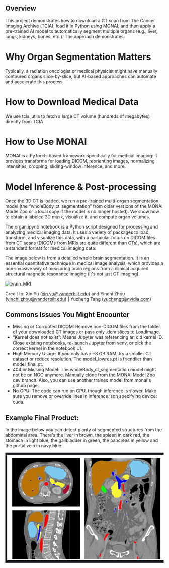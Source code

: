 ## Overview

This project demonstrates how to download a CT scan from The Cancer Imaging Archive (TCIA), load it in Python using MONAI, and then apply a pre-trained AI model to automatically segment multiple organs (e.g., liver, lungs, kidneys, bones, etc.). The approach demonstrates:

# Why Organ Segmentation Matters

Typically, a radiation oncologist or medical physicist might have manually contoured organs slice-by-slice, but AI-based approaches can automate and accelerate this process.

# How to Download Medical Data

We use tcia_utils to fetch a large CT volume (hundreds of megabytes) directly from TCIA.

# How to Use MONAI

MONAI is a PyTorch-based framework specifically for medical imaging: it provides transforms for loading DICOM, reorienting images, normalizing intensities, cropping, sliding-window inference, and more.

# Model Inference & Post-processing
Once the 3D CT is loaded, we run a pre-trained multi-organ segmentation model (the “wholeBody_ct_segmentation” from older versions of the MONAI Model Zoo or a local copy if the model is no longer hosted). We show how to obtain a labeled 3D mask, visualize it, and compute organ volumes.

The organ.ipynb notebook is a Python script designed for processing and analyzing medical imaging data. It uses a variety of packages to load, transform, and visualize this data, with a particular focus on DICOM files from CT scans (DICOMs from MRIs are quite different than CTs), which are a standard format for medical imaging data. 

The image below is from a detailed whole brain segmentation. It is an essential quantitative technique in medical image analysis, which provides a non-invasive way of measuring brain regions from a clinical acquired structural magnetic resonance imaging (it's not just CT imaging). 

![brain_MRI](<assets/Brain Segmentation.png>)

Credit to:  Xin Yu (xin.yu@vanderbilt.edu) and Yinchi Zhou (yinchi.zhou@vanderbilt.edu) | Yucheng Tang (yuchengt@nvidia.com) 



## Commons Issues You Might Encounter

- Missing or Corrupted DICOM: Remove non-DICOM files from the folder of your downloaded CT images or pass only .dcm slices to LoadImage.
- “Kernel does not exist”: Means Jupyter was referencing an old kernel ID. Close existing notebooks, re-launch Jupyter from venv, or pick the correct kernel in the notebook UI.
- High Memory Usage: If you only have ~8 GB RAM, try a smaller CT dataset or reduce resolution. The model_lowres.pt is friendlier than model_final.pt.
- 404 or Missing Model: The wholeBody_ct_segmentation model might not be on NGC anymore. Manually clone from the MONAI Model Zoo dev branch. Also, you can use another trained model from monai's github page.
- No GPU: The code can run on CPU, though inference is slower. Make sure you remove or override lines in inference.json specifying device: cuda.

## Example Final Product:

In the image below you can detect plenty of segmented structures from the abdominal area.
There's the liver in brown, the spleen in dark red, the stomach in light blue, the gallbladder in green, the pancreas in yellow and the portal vein in navy blue.

![alt text](assets/organs.png)
